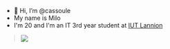 - 👋 Hi, I’m @cassoule
- My name is Milo
- I'm 20 and I'm an IT 3rd year student at [IUT Lannion](https://iut-lannion.univ-rennes.fr/)
 > ![](https://github-readme-stats.vercel.app/api/top-langs/?username=cassoule&theme=dark&hide_border=true&include_all_commits=false&count_private=true&layout=compact)
